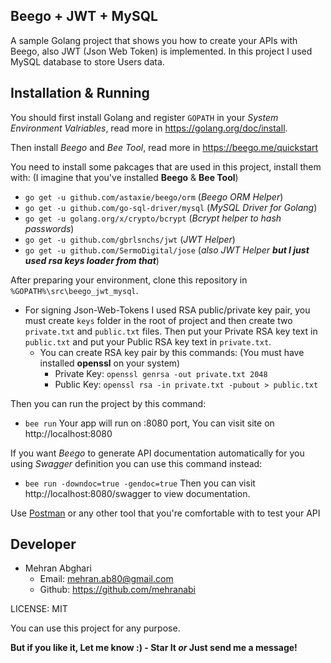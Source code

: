 ## Beego + JWT + MySQL
A sample Golang project that shows you how to create your APIs with Beego, also JWT (Json Web Token) is implemented.
In this project I used MySQL database to store Users data.

## Installation & Running
You should first install Golang and register `GOPATH` in your *System Environment Valriables*, read more in https://golang.org/doc/install.

Then install _Beego_ and _Bee Tool_, read more in https://beego.me/quickstart

You need to install some pakcages that are used in this project, install them with: (I imagine that you've installed **Beego** & **Bee Tool**)
 - `go get -u github.com/astaxie/beego/orm` (_Beego ORM Helper_)
 - `go get -u github.com/go-sql-driver/mysql` (_MySQL Driver for Golang_)
 - `go get -u golang.org/x/crypto/bcrypt` (_Bcrypt helper to hash passwords_)
 - `go get -u github.com/gbrlsnchs/jwt` (_JWT Helper_)
 - `go get -u github.com/SermoDigital/jose` (_also JWT Helper **but I just used rsa keys loader from that**_)

After preparing your environment, clone this repository in `%GOPATH%\src\beego_jwt_mysql`.

* For signing Json-Web-Tokens I used RSA public/private key pair, you must create `keys` folder in the root of project and then create two `private.txt` and `public.txt` files. Then put your Private RSA key text in `public.txt` and put your Public RSA key text in `private.txt`.
  * You can create RSA key pair by this commands: (You must have installed __openssl__ on your system)
    * Private Key: `openssl genrsa -out private.txt 2048`
    * Public Key: `openssl rsa -in private.txt -pubout > public.txt`

Then you can run the project by this command:
 * `bee run`
Your app will run on :8080 port, You can visit site on http://localhost:8080
 
If you want _Beego_ to generate API documentation automatically for you using _Swagger_ definition you can use this command instead:
 * `bee run -downdoc=true -gendoc=true`
Then you can visit http://localhost:8080/swagger to view documentation.

Use [Postman](https://getpostman.com) or any other tool that you're comfortable with to test your API

## Developer
* Mehran Abghari
  * Email: mehran.ab80@gmail.com
  * Github: https://github.com/mehranabi

LICENSE: MIT

You can use this project for any purpose.

__But if you like it, Let me know :) - Star It _or_ Just send me a message!__
